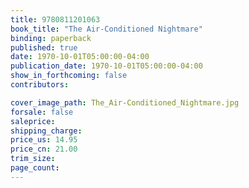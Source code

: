 ```yaml
---
title: 9780811201063
book_title: "The Air-Conditioned Nightmare"
binding: paperback
published: true
date: 1970-10-01T05:00:00-04:00
publication_date: 1970-10-01T05:00:00-04:00
show_in_forthcoming: false
contributors:

cover_image_path: The_Air-Conditioned_Nightmare.jpg
forsale: false
saleprice:
shipping_charge:
price_us: 14.95
price_cn: 21.00
trim_size:
page_count:
---
```


